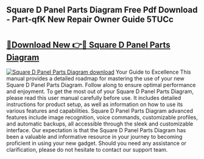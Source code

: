 ## Square D Panel Parts Diagram Free Pdf Download - Part-qfK New Repair Owner Guide 5TUCc

# <h2><a href="http://dfjteqp.blite.top/?on=Square+D+Panel+Parts+Diagram">🔗Download New 👉🔴 Square D Panel Parts Diagram</a></h2>

[![Square D Panel Parts Diagram download](https://i.imgur.com/lujVjoI.png)](http://dfjteqp.blite.top/?on=Square+D+Panel+Parts+Diagram)
Your Guide to Excellence This manual provides a detailed roadmap for mastering the use of your new Square D Panel Parts Diagram. Follow along to ensure optimal performance and enjoyment. To get the most out of your Square D Panel Parts Diagram, please read this user manual carefully before use. It includes detailed instructions for product setup, as well as information on how to use its various features and capabilities. Square D Panel Parts Diagram advanced features include image recognition, voice commands, customizable profiles, and automatic backups, all accessible through the sleek and customizable interface. Our expectation is that the Square D Panel Parts Diagram has been a valuable and informative resource in your journey to becoming proficient in using your new gadget. Should you need any assistance or clarification, please do not hesitate to contact our support team.
